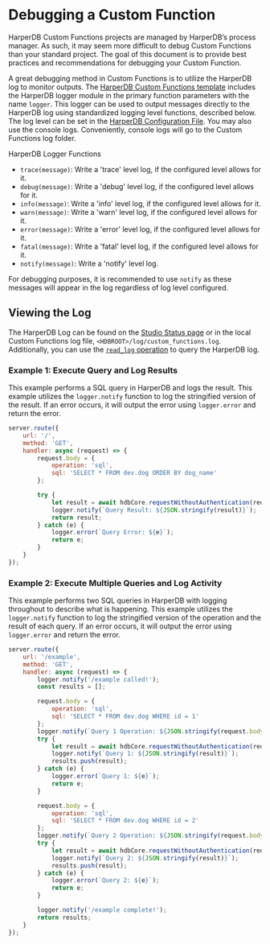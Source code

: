 # Debugging a Custom Function

HarperDB Custom Functions projects are managed by HarperDB’s process manager. As such, it may seem more difficult to debug Custom Functions than your standard project. The goal of this document is to provide best practices and recommendations for debugging your Custom Function.



A great debugging method in Custom Functions is to utilize the HarperDB log to monitor outputs. The [HarperDB Custom Functions template](https://github.com/HarperDB/harperdb-custom-functions-template) includes the HarperDB logger module in the primary function parameters with the name `logger`. This logger can be used to output messages directly to the HarperDB log using standardized logging level functions, described below. The log level can be set in the [HarperDB Configuration File](https://harperdb.io/docs/reference/configuration-file/). You may also use the console logs. Conveniently, console logs will go to the Custom Functions log folder.

HarperDB Logger Functions
* `trace(message)`: Write a 'trace' level log, if the configured level allows for it.
* `debug(message)`: Write a 'debug' level log, if the configured level allows for it.
* `info(message)`: Write a 'info' level log, if the configured level allows for it.
* `warn(message)`: Write a 'warn' level log, if the configured level allows for it.
* `error(message)`: Write a 'error' level log, if the configured level allows for it.
* `fatal(message)`: Write a 'fatal' level log, if the configured level allows for it.
* `notify(message)`: Write a 'notify' level log.


For debugging purposes, it is recommended to use `notify` as these messages will appear in the log regardless of log level configured.

## Viewing the Log

The HarperDB Log can be found on the [Studio Status page](https://harperdb.io/docs/harperdb-studio/instance-metrics/) or in the local Custom Functions log file, `<HDBROOT>/log/custom_functions.log`. Additionally, you can use the [`read_log` operation](https://api.harperdb.io/#7f718dd1-afa5-49ce-bc0c-564e17b1c9cf) to query the HarperDB log.

### Example 1: Execute Query and Log Results

This example performs a SQL query in HarperDB and logs the result. This example utilizes the `logger.notify` function to log the stringified version of the result. If an error occurs, it will output the error using `logger.error` and return the error.



```javascript
server.route({
    url: '/',
    method: 'GET',
    handler: async (request) => {
        request.body = {
            operation: 'sql',
            sql: 'SELECT * FROM dev.dog ORDER BY dog_name'
        };

        try {
            let result = await hdbCore.requestWithoutAuthentication(request);
            logger.notify(`Query Result: ${JSON.stringify(result)}`);
            return result;
        } catch (e) {
            logger.error(`Query Error: ${e}`);
            return e;
        }
    }
});
```

### Example 2: Execute Multiple Queries and Log Activity

This example performs two SQL queries in HarperDB with logging throughout to describe what is happening. This example utilizes the `logger.notify` function to log the stringified version of the operation and the result of each query. If an error occurs, it will output the error using `logger.error` and return the error.


```javascript
server.route({
    url: '/example',
    method: 'GET',
    handler: async (request) => {
        logger.notify('/example called!');
        const results = [];

        request.body = {
            operation: 'sql',
            sql: 'SELECT * FROM dev.dog WHERE id = 1'
        };
        logger.notify(`Query 1 Operation: ${JSON.stringify(request.body)}`);
        try {
            let result = await hdbCore.requestWithoutAuthentication(request);
            logger.notify(`Query 1: ${JSON.stringify(result)}`);
            results.push(result);
        } catch (e) {
            logger.error(`Query 1: ${e}`);
            return e;
        }

        request.body = {
            operation: 'sql',
            sql: 'SELECT * FROM dev.dog WHERE id = 2'
        };
        logger.notify(`Query 2 Operation: ${JSON.stringify(request.body)}`);
        try {
            let result = await hdbCore.requestWithoutAuthentication(request);
            logger.notify(`Query 2: ${JSON.stringify(result)}`);
            results.push(result);
        } catch (e) {
            logger.error(`Query 2: ${e}`);
            return e;
        }

        logger.notify('/example complete!');
        return results;
    }
});
```